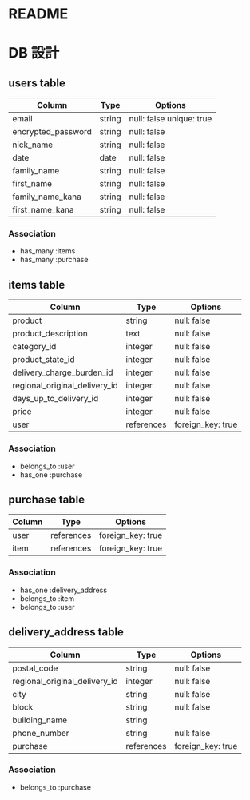 # README
# DB 設計

## users table

| Column             | Type                | Options                  |
|--------------------|---------------------|--------------------------|
| email              | string              | null: false unique: true |
| encrypted_password | string              | null: false              |
| nick_name          | string              | null: false              |
| date               | date                | null: false              |
| family_name        | string              | null: false              |
| first_name         | string              | null: false              |
| family_name_kana   | string              | null: false              |
| first_name_kana    | string              | null: false              |

### Association

* has_many :items
* has_many :purchase

## items table

| Column                              | Type       | Options           |
|-------------------------------------|------------|-------------------|
| product                             | string     | null: false       |
| product_description                 | text       | null: false       |
| category_id                         | integer    | null: false       |
| product_state_id                    | integer    | null: false       |
| delivery_charge_burden_id           | integer    | null: false       |
| regional_original_delivery_id       | integer    | null: false       |
| days_up_to_delivery_id              | integer    | null: false       |
| price                               | integer    | null: false       |
| user                                | references | foreign_key: true |


### Association

- belongs_to :user
- has_one :purchase

## purchase table

| Column            | Type       | Options           |
|-------------------|------------|-------------------|
| user              | references | foreign_key: true |
| item              | references | foreign_key: true |

### Association

- has_one :delivery_address
- belongs_to :item
- belongs_to :user

## delivery_address table

| Column                           | Type       | Options           |
|----------------------------------|------------|-------------------|
| postal_code                      | string     | null: false       |
| regional_original_delivery_id    | integer    | null: false       |
| city                             | string     | null: false       |
| block                            | string     | null: false       |
| building_name                    | string     |                   |
| phone_number                     | string     | null: false       |
| purchase                         | references | foreign_key: true |

### Association

- belongs_to :purchase
